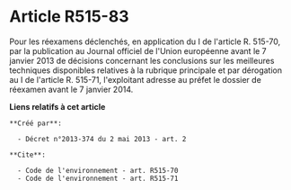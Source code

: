 # Article R515-83

Pour les réexamens déclenchés, en application du I de l'article R. 515-70, par la publication au Journal officiel de l'Union
européenne avant le 7 janvier 2013 de décisions concernant les conclusions sur les meilleures techniques disponibles
relatives à la rubrique principale et par dérogation au I de l'article R. 515-71, l'exploitant adresse au préfet le dossier
de réexamen avant le 7 janvier 2014.

**Liens relatifs à cet article**

	**Créé par**:

	  - Décret n°2013-374 du 2 mai 2013 - art. 2

	**Cite**:

	  - Code de l'environnement - art. R515-70
	  - Code de l'environnement - art. R515-71
